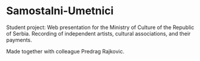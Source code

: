# Samostalni-Umetnici


Student project: Web presentation for the Ministry of Culture of the Republic of Serbia. Recording of independent artists, cultural associations, and their payments.

Made together with colleague Predrag Rajkovic.
